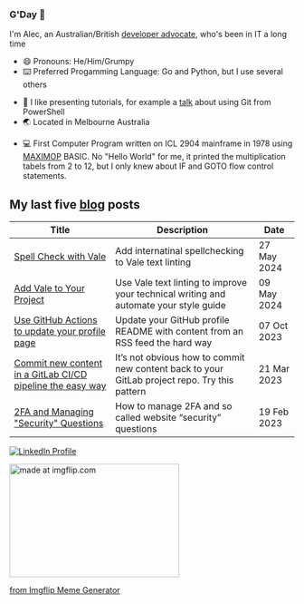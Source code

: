 ### G'Day 👋

<link rel="me" href="https://mstdn.social/@alecthegeek">

I'm Alec, an Australian/British [developer advocate](https://emilyfreeman.io/blog/developer-relations-more-than-the-art-of-talking-good), who's been in IT a long time

- 😄 Pronouns: He/Him/Grumpy
- ⌨️ Preferred Progamming Language: Go and Python, but I use several others
<!-- - Currently writing a talk on [Hugo](https://gohugo.io/) and [OpenAPI](https://www.openapis.org/) -->
<!-- - :book: Occationaly  writing a book about Docker on the developer desktop, which will probably never be finished... -->
- 🔭 I like presenting tutorials, for example a [talk](https://alecthegeek.github.io/git-from-powershell/) about using Git from PowerShell
- :earth_asia: Located in Melbourne Australia
<!-- - :black_nib: [Blog](https://alecthegeek.tech/blog/) -->
- :computer: First Computer Program written on ICL 2904 mainframe in 1978 using [MAXIMOP](http://www.cs.man.ac.uk/CCS/res/res59.htm#g) BASIC. No "Hello World" for me, it printed the multiplication tabels from 2 to 12, but I only knew about IF and GOTO flow control statements.

## My last five [blog](http://alecthegeek.tech/blog/) posts

   <!-- BLOG_FEED_START -->
   | Title | Description | Date |
   |-------|-------------|------|
| [Spell Check with Vale](https://alecthegeek.tech/blog/2024/05/spell-check-with-vale/) | Add internatinal spellchecking to Vale text linting | 27 May 2024 |
| [Add Vale to Your Project](https://alecthegeek.tech/blog/2024/05/add-vale-to-your-project/) | Use Vale text linting to improve your technical writing and automate your style guide | 09 May 2024 |
| [Use GitHub Actions to update your profile page](https://alecthegeek.tech/blog/2023/10/use-github-actions-to-update-your-profile-page/) | Update your GitHub profile README with content from an RSS feed the hard way | 07 Oct 2023 |
| [Commit new content in a GitLab CI/CD pipeline the easy way](https://alecthegeek.tech/blog/2023/03/commit-new-content-in-a-gitlab-ci/cd-pipeline-the-easy-way/) | It’s not obvious how to commit new content back to your GitLab project repo. Try this pattern | 21 Mar 2023 |
| [2FA and Managing "Security" Questions](https://alecthegeek.tech/blog/2023/02/2fa-and-managing-security-questions/) | How to manage 2FA and so called website “security” questions | 19 Feb 2023 |
   <!-- BLOG_FEED_END -->

[![LinkedIn Profile](https://img.shields.io/badge/linkedin-%230077B5.svg?&style=for-the-badge&logo=linkedin&logoColor=white)](https://www.linkedin.com/in/alecclews/)

<!--
![Alec's github stats](https://github-readme-stats.alecthegeek.vercel.app/api?username=alecthegeek&show_icons=true)
-->
<a href="https://imgflip.com/i/3qjgcv"><img src="https://i.imgflip.com/3qjgcv.jpg" title="made at imgflip.com" width="300" height="200"/></a><div><a href="https://imgflip.com/memegenerator">from Imgflip Meme Generator</a></div>

<!-- https://github.com/caiyongji/emoji-list -->
